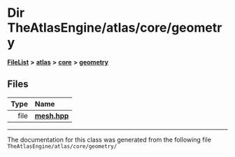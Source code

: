 

# Dir TheAtlasEngine/atlas/core/geometry



[**FileList**](files.md) **>** [**atlas**](dir_1e6ffef027cfcf7ded3287660b505c9f.md) **>** [**core**](dir_ab5f97e7ae27ba905c508150b2df25d1.md) **>** [**geometry**](dir_b5becf243c0000df8fbe7c991f964f21.md)












## Files

| Type | Name |
| ---: | :--- |
| file | [**mesh.hpp**](core_2geometry_2mesh_8hpp.md) <br> |



























































------------------------------
The documentation for this class was generated from the following file `TheAtlasEngine/atlas/core/geometry/`

